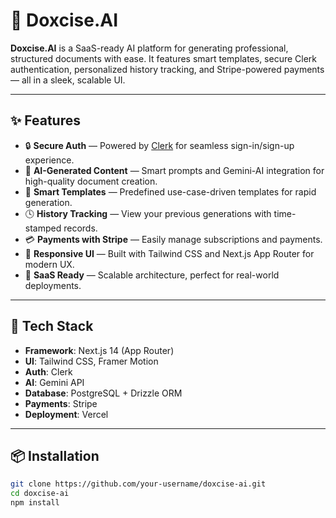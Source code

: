 # 🧠 Doxcise.AI

**Doxcise.AI** is a SaaS-ready AI platform for generating professional, structured documents with ease. It features smart templates, secure Clerk authentication, personalized history tracking, and Stripe-powered payments — all in a sleek, scalable UI.

---

## ✨ Features

- 🔒 **Secure Auth** — Powered by [Clerk](https://clerk.dev) for seamless sign-in/sign-up experience.
- 🤖 **AI-Generated Content** — Smart prompts and Gemini-AI integration for high-quality document creation.
- 🧠 **Smart Templates** — Predefined use-case-driven templates for rapid generation.
- 🕓 **History Tracking** — View your previous generations with time-stamped records.
- 💳 **Payments with Stripe** — Easily manage subscriptions and payments.
- 📱 **Responsive UI** — Built with Tailwind CSS and Next.js App Router for modern UX.
- 🧩 **SaaS Ready** — Scalable architecture, perfect for real-world deployments.

---

## 🚀 Tech Stack

- **Framework**: Next.js 14 (App Router)
- **UI**: Tailwind CSS, Framer Motion
- **Auth**: Clerk
- **AI**: Gemini API
- **Database**: PostgreSQL + Drizzle ORM
- **Payments**: Stripe
- **Deployment**: Vercel

---

## 📦 Installation

```bash
git clone https://github.com/your-username/doxcise-ai.git
cd doxcise-ai
npm install
